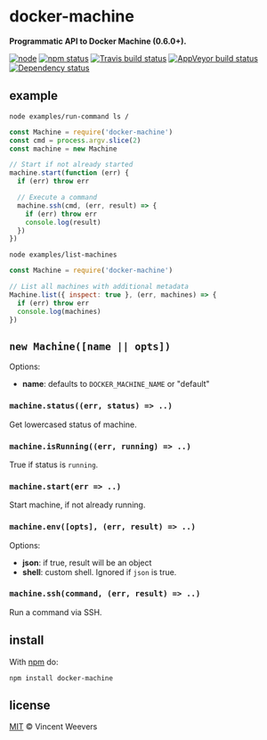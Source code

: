 # docker-machine

**Programmatic API to Docker Machine (0.6.0+).**

[![node](https://img.shields.io/node/v/docker-machine.svg?style=flat-square)](https://www.npmjs.org/package/docker-machine) [![npm status](http://img.shields.io/npm/v/docker-machine.svg?style=flat-square)](https://www.npmjs.org/package/docker-machine) [![Travis build status](https://img.shields.io/travis/vweevers/node-docker-machine.svg?style=flat-square&label=travis)](http://travis-ci.org/vweevers/node-docker-machine) [![AppVeyor build status](https://img.shields.io/appveyor/ci/vweevers/node-docker-machine.svg?style=flat-square&label=appveyor)](https://ci.appveyor.com/project/vweevers/node-docker-machine) [![Dependency status](https://img.shields.io/david/vweevers/node-docker-machine.svg?style=flat-square)](https://david-dm.org/vweevers/node-docker-machine)

## example

`node examples/run-command ls /`

```js
const Machine = require('docker-machine')
const cmd = process.argv.slice(2)
const machine = new Machine

// Start if not already started
machine.start(function (err) {
  if (err) throw err

  // Execute a command
  machine.ssh(cmd, (err, result) => {
    if (err) throw err
    console.log(result)
  })
})
```

`node examples/list-machines`

```js
const Machine = require('docker-machine')

// List all machines with additional metadata
Machine.list({ inspect: true }, (err, machines) => {
  if (err) throw err
  console.log(machines)
})
```

## `new Machine([name || opts])`

Options:

- **name**: defaults to `DOCKER_MACHINE_NAME` or "default"

### `machine.status((err, status) => ..)`

Get lowercased status of machine.

### `machine.isRunning((err, running) => ..)`

True if status is `running`.

### `machine.start(err => ..)`

Start machine, if not already running.

### `machine.env([opts], (err, result) => ..)`

Options:

- **json**: if true, result will be an object
- **shell**: custom shell. Ignored if `json` is true.

### `machine.ssh(command, (err, result) => ..)`

Run a command via SSH.

## install

With [npm](https://npmjs.org) do:

```
npm install docker-machine
```

## license

[MIT](http://opensource.org/licenses/MIT) © Vincent Weevers
